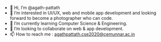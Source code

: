 - 👋 Hi, I’m @agath-pattath
- 👀 I’m interested in UI/UX, web and mobile app development  and looking forward to become a photographer who can code.
- 🌱 I’m currently learning Computer Science & Engineering.
- 💞️ I’m looking to collaborate on web & app development.
- 📫 How to reach me : agathpattath.cse2020@cemunnar.ac.in
<!---
agath-pattath/agath-pattath is a ✨ special ✨ repository because its `README.md` (this file) appears on your GitHub profile.
You can click the Preview link to take a look at your changes.
--->

